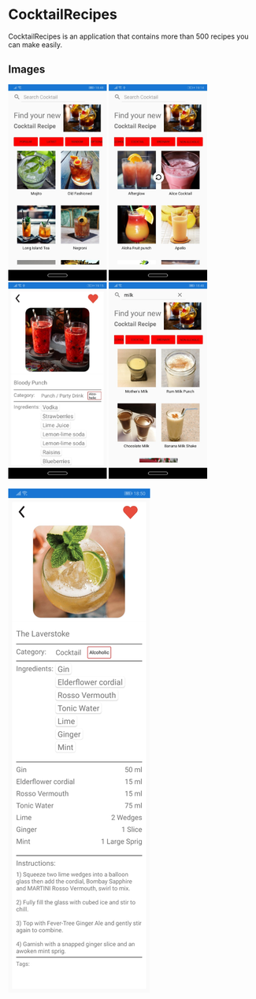 # CocktailRecipes
CocktailRecipes is an application that contains more than 500 recipes you can make easily.

## Images 

<img src="https://github.com/elvankarahan/CocktailRecipes/blob/master/images/image001.jpg" width="200"/> <img src="https://github.com/elvankarahan/CocktailRecipes/blob/master/images/image002.jpg" width="200"/> <img src="https://github.com/elvankarahan/CocktailRecipes/blob/master/images/image004.jpg" width="200"/> <img src="https://github.com/elvankarahan/CocktailRecipes/blob/master/images/image005.jpg" width="200"/> 
<br> <br>
<img src="https://github.com/elvankarahan/CocktailRecipes/blob/master/images/image011.jpg"/>
